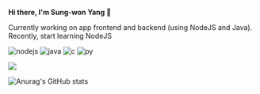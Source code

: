 <!--
**Suanna01/Suanna01** is a ✨ _special_ ✨ repository because its `README.md` (this file) appears on your GitHub profile.

Here are some ideas to get you started:

- 🔭 I’m currently working on ...
- 🌱 I’m currently learning ...
- 👯 I’m looking to collaborate on ...
- 🤔 I’m looking for help with ...
- 💬 Ask me about ...
- 📫 How to reach me: ...
- 😄 Pronouns: ...
- ⚡ Fun fact: ...
-->

**Hi there, I'm Sung-won Yang 👋**

Currently working on app frontend and backend (using NodeJS and Java). Recently, start learning NodeJS

![nodejs](https://user-images.githubusercontent.com/86403488/157896247-1ea6d242-f05f-4f11-8b1c-55e6a5b3552c.png)
![java](https://user-images.githubusercontent.com/86403488/157896865-8803f231-604e-4e1c-bcd6-b5bb9d0e4eb9.png)
![c](https://user-images.githubusercontent.com/86403488/157898042-d4701df0-79e7-47d4-8fae-410d4da7871b.png)
![py](https://user-images.githubusercontent.com/86403488/157897980-d2ce1b14-d667-4f12-916b-8d8063b42b3c.png)


<a href="https://blog.naver.com/yangnony01" target="_blank"><img src="https://img.shields.io/badge/NaverBlog-3DDC84?style=flat-square&logo=Naver&logoColor=white"/></a>

![Anurag's GitHub stats](https://github-readme-stats.vercel.app/api?username=Suanna01&show_icons=true&theme=buefy)
